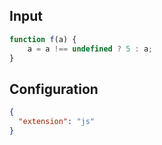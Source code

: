 
## Input
```javascript input
function f(a) {
    a = a !== undefined ? 5 : a;
}
```

## Configuration
```json configuration
{
  "extension": "js"
}
```
